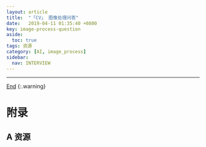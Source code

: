 ```yaml
---
layout: article
title:  "「CV」 图像处理问答"
date:   2019-04-11 01:35:40 +0800
key: image-process-question
aside:
  toc: true
tags: 资源
category: [AI, image_process]
sidebar:
  nav: INTERVIEW
---
```

<span id='head'></span>  


<!--more-->

-------------------  
[End](#head)
{:.warning}  

# 附录
## A 资源
